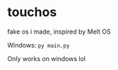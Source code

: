 # touchos
fake os i made, inspired by Melt OS

Windows:
```py main.py```

Only works on windows lol
